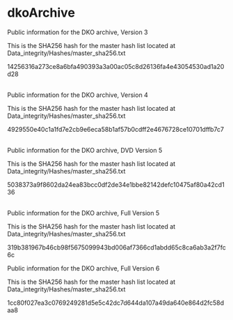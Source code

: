 # dkoArchive
Public information for the DKO archive, Version 3

This is the SHA256 hash for the master hash list located at Data_integrity/Hashes/master_sha256.txt

14256316a273ce8a6bfa490393a3a00ac05c8d26136fa4e43054530ad1a20d28


\
Public information for the DKO archive, Version 4

This is the SHA256 hash for the master hash list located at Data_integrity/Hashes/master_sha256.txt

4929550e40c1a1fd7e2cb9e6eca58b1af57b0cdff2e4676728ce10701dffb7c7


\
Public information for the DKO archive, DVD Version 5

This is the SHA256 hash for the master hash list located at Data_integrity/Hashes/master_sha256.txt

5038373a9f8602da24ea83bcc0df2de34e1bbe82142defc10475af80a42cd136


\
Public information for the DKO archive, Full Version 5

This is the SHA256 hash for the master hash list located at Data_integrity/Hashes/master_sha256.txt

319b381967b46cb98f5675099943bd006af7366cd1abdd65c8ca6ab3a2f7fc6c


Public information for the DKO archive, Full Version 6

This is the SHA256 hash for the master hash list located at Data_integrity/Hashes/master_sha256.txt

1cc80f027ea3c0769249281d5e5c42dc7d644da107a49da640e864d2fc58daa8
